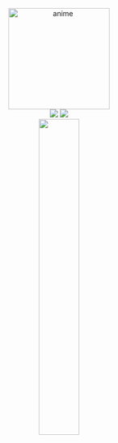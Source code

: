 <p align=center>  
  <img src="https://files.catbox.moe/xe4yhe.webp" width="200px" height="200px" alt="anime" /> <br>
  <a href="https://github.com/injectings"><img src="https://img.shields.io/github/followers/injectings?style=for-the-badge"></img></a>
  <a href="https://github.com/injectings"><img src="https://img.shields.io/github/stars/injectings?style=for-the-badge"></img></a> <br>  
  <a href="https://discord.com/users/745631824163766412"><img src="https://lanyard.cnrad.dev/api/745631824163766412?&bg=6b6e5d" width=40%></a>
</p>
<!-- https://files.catbox.moe/4598g8.webp -->
